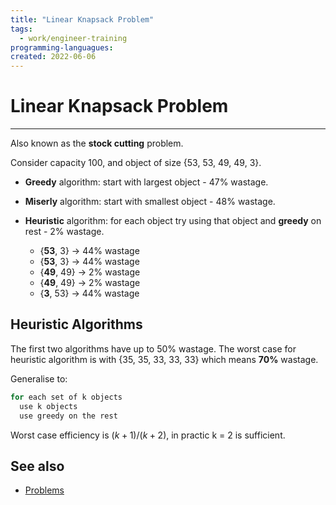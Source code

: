 ```yaml
---
title: "Linear Knapsack Problem"
tags:
  - work/engineer-training
programming-languagues:
created: 2022-06-06
---
```

# Linear Knapsack Problem
---
Also known as the **stock cutting** problem.

Consider capacity 100, and object of size {53, 53, 49, 49, 3}.

- **Greedy** algorithm: start with largest object - 47% wastage.
- **Miserly** algorithm: start with smallest object - 48% wastage.
- **Heuristic** algorithm: for each object try using that object and **greedy** on rest - 2% wastage.

    - {**53**, 3} →  44% wastage
    - {**53**, 3}  →  44% wastage
    - {**49**, 49}  →  2% wastage
    - {**49**, 49}  →  2% wastage
    - {**3**, 53}  →  44% wastage

## Heuristic Algorithms
The first two algorithms have up to 50% wastage. The worst case for heuristic algorithm is with {35, 35, 33, 33, 33} which means **70%** wastage.

Generalise to:
```c
for each set of k objects
  use k objects
  use greedy on the rest
```

Worst case efficiency is $(k+1)/(k+2)$, in practic k = 2 is sufficient.

## See also
- [Problems](notes/general/cs-problems.md)